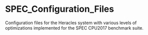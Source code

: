 # SPEC_Configuration_Files
Configuration files for the Heracles system with various levels of optimizations implemented for the SPEC CPU2017 benchmark suite.
